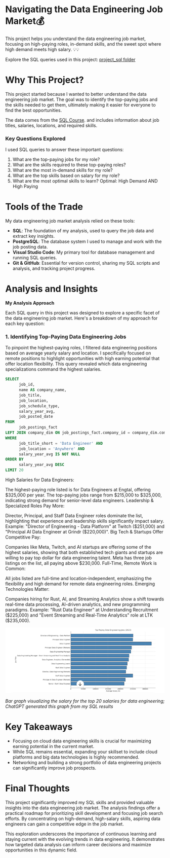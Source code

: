 # Navigating the Data Engineering Job Market💰
This project helps you understand the data engineering job market, focusing on high-paying roles, in-demand skills, and the sweet spot where high demand meets high salary.  💡💡

Explore the SQL queries used in this project: [project_sql folder](/project_sql/)
# Why This Project?
This project started because I wanted to better understand the data engineering job market.  The goal was to identify the top-paying jobs and the skills needed to get them, ultimately making it easier for everyone to find the best opportunities.

The data comes from the [SQL Course](https://lukebarousse.com/sql). and includes information about job titles, salaries, locations, and required skills.

### Key Questions Explored

I used SQL queries to answer these important questions:

1. What are the top-paying jobs for my role?
2. What are the skills required to these top-paying roles?
3. What are the most in-demand skills for my role?
4. What are the top skills based on salary for my role?
5. What are the most optimal skills to learn?
      Optimal: High Demand AND High Paying
# Tools of the Trade
My data engineering job market analysis relied on these tools:

- **SQL**: The foundation of my analysis, used to query the job data and extract key insights.
- **PostgreSQL**: The database system I used to manage and work with the job posting data.
- **Visual Studio Code**: My primary tool for database management and running SQL queries.
- **Git & GitHub**: Essential for version control, sharing my SQL scripts and analysis, and tracking project progress.
# Analysis and Insights
**My Analysis Approach**

Each SQL query in this project was designed to explore a specific facet of the data engineering job market. Here's a breakdown of my approach for each key question:

### 1. Identifying Top-Paying Data Engineering Jobs
To pinpoint the highest-paying roles, I filtered data engineering positions based on average yearly salary and location. I specifically focused on remote positions to highlight opportunities with high earning potential that offer location flexibility.  This query revealed which data engineering specializations command the highest salaries.

```sql
SELECT
      job_id,
      name AS company_name,
      job_title,
      job_location,
      job_schedule_type,
      salary_year_avg,
      job_posted_date
FROM
      job_postings_fact
LEFT JOIN company_dim ON job_postings_fact.company_id = company_dim.company_id
WHERE
      job_title_short = 'Data Engineer' AND
      job_location = 'Anywhere' AND
      salary_year_avg IS NOT NULL
ORDER BY
      salary_year_avg DESC
LIMIT 20
```

High Salaries for Data Engineers:

The highest-paying role listed is for Data Engineers at Engtal, offering $325,000 per year.
The top-paying jobs range from $215,000 to $325,000, indicating strong demand for senior-level data engineers.
Leadership & Specialized Roles Pay More:

Director, Principal, and Staff Data Engineer roles dominate the list, highlighting that experience and leadership skills significantly impact salary.
Example: "Director of Engineering - Data Platform" at Twitch ($251,000) and "Principal AI Data Engineer at Grindr ($220,000)".
Big Tech & Startups Offer Competitive Pay:

Companies like Meta, Twitch, and AI startups are offering some of the highest salaries, showing that both established tech giants and startups are willing to pay top dollar for data engineering talent.
Meta has three job listings on the list, all paying above $230,000.
Full-Time, Remote Work is Common:

All jobs listed are full-time and location-independent, emphasizing the flexibility and high demand for remote data engineering roles.
Emerging Technologies Matter:

Companies hiring for Rust, AI, and Streaming Analytics show a shift towards real-time data processing, AI-driven analytics, and new programming paradigms.
Example: "Rust Data Engineer" at Understanding Recruitment ($225,000) and "Event Streaming and Real-Time Analytics" role at LTK ($235,000).

![Top Paying Roles](assets\top_paying_jobs.PNG)

*Bar graph visualizing the salary for the top 20 salaries for data engineering; ChatGPT generated this graph from my SQL results*
# Key Takeaways

- Focusing on cloud data engineering skills is crucial for maximizing earning potential in the current market.
- While SQL remains essential, expanding your skillset to include cloud platforms and big data technologies is highly recommended.
- Networking and building a strong portfolio of data engineering projects can significantly improve job prospects.
# Final Thoughts
This project significantly improved my SQL skills and provided valuable insights into the data engineering job market. The analysis findings offer a practical roadmap for prioritizing skill development and focusing job search efforts. By concentrating on high-demand, high-salary skills, aspiring data engineers can gain a competitive edge in the job market.

This exploration underscores the importance of continuous learning and staying current with the evolving trends in data engineering.  It demonstrates how targeted data analysis can inform career decisions and maximize opportunities in this dynamic field.